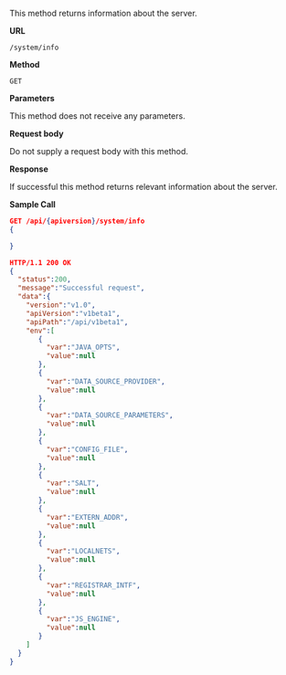 This method returns information about the server.

**URL**

`/system/info`

**Method**

`GET`

**Parameters**

This method does not receive any parameters.

**Request body**

Do not supply a request body with this method.

**Response**

If successful this method returns relevant information about the server.

**Sample Call**

```json
GET /api/{apiversion}/system/info
{

}

HTTP/1.1 200 OK
{
  "status":200,
  "message":"Successful request",
  "data":{
    "version":"v1.0",
    "apiVersion":"v1beta1",
    "apiPath":"/api/v1beta1",
    "env":[
       {
         "var":"JAVA_OPTS",
         "value":null
       },
       {
         "var":"DATA_SOURCE_PROVIDER",
         "value":null
       },
       {
         "var":"DATA_SOURCE_PARAMETERS",
         "value":null
       },
       {
         "var":"CONFIG_FILE",
         "value":null
       },
       {
         "var":"SALT",
         "value":null
       },
       {
         "var":"EXTERN_ADDR",
         "value":null
       },
       {
         "var":"LOCALNETS",
         "value":null
       },
       {
         "var":"REGISTRAR_INTF",
         "value":null
       },
       {
         "var":"JS_ENGINE",
         "value":null
       }
    ]
  }
}
